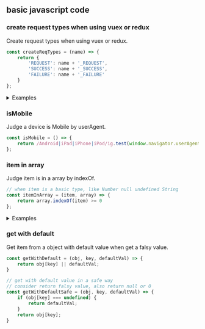 ## basic javascript code

### create request types when using vuex or redux

Create request types when using vuex or redux.

```js
const createReqTypes = (name) => {
    return {
        'REQUEST': name + '_REQUEST',
        'SUCCESS': name + '_SUCCESS',
        'FAILURE': name + '_FAILURE'
    }
};

```

<details>
<summary>Examples</summary>

```js
const FETCH_ACTIVITY = createReqTypes('FETCH_ACTIVITY');
```

</details>

### isMobile

Judge a device is Mobile by userAgent.

```js
const isMobile = () => {
    return /Android|iPad|iPhone|iPod/ig.test(window.navigator.userAgent)
};

```

### item in array

Judge item is in a array by indexOf.

```js
// when item is a basic type, like Number null undefined String
const itemInArray = (item, array) => {
    return array.indexOf(item) >= 0
};

```

<details>
<summary>Examples</summary>

```js
const isExist = itemInArray(9, [1, 2, 3]); // => false
```

</details>

### get with default

Get item from a object with default value when get a falsy value.

```js
const getWithDefault = (obj, key, defaultVal) => {
    return obj[key] || defaultVal;
}

// get with default value in a safe way
// consider return falsy value, also return null or 0
const getWithDefaultSafe = (obj, key, defaultVal) => {
    if (obj[key] === undefined) {
        return defaultVal;
    }
    return obj[key];
}
```

